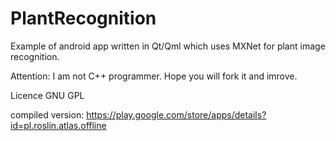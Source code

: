 # PlantRecognition

Example of android app written in Qt/Qml which uses MXNet for plant image recognition.

Attention: I am not C++ programmer. Hope you will fork it and imrove.

Licence GNU GPL

compiled version: https://play.google.com/store/apps/details?id=pl.roslin.atlas.offline
